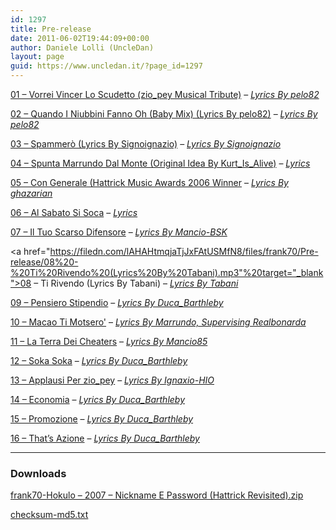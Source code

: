 ```yaml
---
id: 1297
title: Pre-release
date: 2011-06-02T19:44:09+00:00
author: Daniele Lolli (UncleDan)
layout: page
guid: https://www.uncledan.it/?page_id=1297
---
```

<a href="https://filedn.com/lAHAHtmqjaTjJxFAtUSMfN8/files/frank70/Pre-release/01%20-%20Vorrei%20Vincer%20Lo%20Scudetto%20(zio_pey%20Musical%20Tribute)%20(Lyrics%20By%20pelo82).mp3" target="_blank">01 &#8211; Vorrei Vincer Lo Scudetto (zio_pey Musical Tribute)</a> &#8211; _<a href="https://filedn.com/lAHAHtmqjaTjJxFAtUSMfN8/files/frank70/Pre-release/01 - Vorrei Vincer Lo Scudetto (zio_pey Musical Tribute) (Lyrics By pelo82).txt" target="_blank">Lyrics By pelo82</a>_

<a href="https://filedn.com/lAHAHtmqjaTjJxFAtUSMfN8/files/frank70/Pre-release/02%20-%20Quando%20I%20Niubbini%20Fanno%20Oh%20(Baby%20Mix)%20(Lyrics%20By%20pelo82).mp3" target="_blank">02 &#8211; Quando I Niubbini Fanno Oh (Baby Mix) (Lyrics By pelo82)</a> &#8211; _<a href="https://filedn.com/lAHAHtmqjaTjJxFAtUSMfN8/files/frank70/Pre-release/02 - Quando I Niubbini Fanno Oh (Baby Mix) (Lyrics By pelo82).txt" target="_blank">Lyrics By pelo82</a>_

<a href="https://filedn.com/lAHAHtmqjaTjJxFAtUSMfN8/files/frank70/Pre-release/02%20-%20Quando%20I%20Niubbini%20Fanno%20Oh%20%28Baby%20Mix%29%20%28Lyrics%20By%20pelo82%29.mp3" target="_blank">03 &#8211; Spammerò (Lyrics By Signoignazio)</a> &#8211; _<a href="https://filedn.com/lAHAHtmqjaTjJxFAtUSMfN8/files/frank70/Pre-release/02%20-%20Quando%20I%20Niubbini%20Fanno%20Oh%20%28Baby%20Mix%29%20%28Lyrics%20By%20pelo82%29.txt" target="_blank">Lyrics By Signoignazio</a>_

<a href="https://filedn.com/lAHAHtmqjaTjJxFAtUSMfN8/files/frank70/Pre-release/04%20-%20Spunta%20Marrundo%20Dal%20Monte%20(Original%20Idea%20By%20Kurt_Is_Alive).mp3" target="_blank">04 &#8211; Spunta Marrundo Dal Monte (Original Idea By Kurt_Is_Alive)</a> &#8211; _<a href="https://filedn.com/lAHAHtmqjaTjJxFAtUSMfN8/files/frank70/Pre-release/04 - Spunta Marrundo Dal Monte (Original Idea By Kurt_Is_Alive).txt" target="_blank">Lyrics</a>_

<a href="https://filedn.com/lAHAHtmqjaTjJxFAtUSMfN8/files/frank70/Pre-release/05%20-%20Con%20Generale%20(Hattrick%20Music%20Awards%202006%20Winner)%20(Lyrics%20By%20ghazarian).mp3" target="_blank">05 &#8211; Con Generale (Hattrick Music Awards 2006 Winner</a> &#8211; _<a href="https://filedn.com/lAHAHtmqjaTjJxFAtUSMfN8/files/frank70/Pre-release/05 - Con Generale (Hattrick Music Awards 2006 Winner) (Lyrics By ghazarian).txt" target="_blank">Lyrics By ghazarian</a>_

<a href="https://filedn.com/lAHAHtmqjaTjJxFAtUSMfN8/files/frank70/Pre-release/06%20-%20Al%20Sabato%20Si%20Soca.mp3" target="_blank">06 &#8211; Al Sabato Si Soca</a> &#8211; _<a href="https://filedn.com/lAHAHtmqjaTjJxFAtUSMfN8/files/frank70/Pre-release/06 - Al Sabato Si Soca.html" target="_blank">Lyrics</a>_

<a href="https://filedn.com/lAHAHtmqjaTjJxFAtUSMfN8/files/frank70/Pre-release/07%20-%20Il%20Tuo%20Scarso%20Difensore%20(Lyrics%20By%20Mancio-BSK).mp3" target="_blank">07 &#8211; Il Tuo Scarso Difensore</a> &#8211; _<a href="https://filedn.com/lAHAHtmqjaTjJxFAtUSMfN8/files/frank70/Pre-release/07 - Il Tuo Scarso Difensore (Lyrics By Mancio-BSK).html" target="_blank">Lyrics By Mancio-BSK</a>_

<a href="https://filedn.com/lAHAHtmqjaTjJxFAtUSMfN8/files/frank70/Pre-release/08%20-%20Ti%20Rivendo%20(Lyrics%20By%20Tabani).mp3"%20target="_blank">08 &#8211; Ti Rivendo (Lyrics By Tabani)</a> &#8211; _<a href="https://filedn.com/lAHAHtmqjaTjJxFAtUSMfN8/files/frank70/Pre-release/08 - Ti Rivendo (Lyrics By Tabani).html" target="_blank">Lyrics By Tabani</a>_

<a href="https://filedn.com/lAHAHtmqjaTjJxFAtUSMfN8/files/frank70/Pre-release/09%20-%20Pensiero%20Stipendio%20(Lyrics%20By%20Duca_Barthleby).mp3" target="_blank">09 &#8211; Pensiero Stipendio</a> &#8211; _<a href="https://filedn.com/lAHAHtmqjaTjJxFAtUSMfN8/files/frank70/Pre-release/09 - Pensiero Stipendio (Lyrics By Duca_Barthleby).html" target="_blank">Lyrics By Duca_Barthleby</a>_

<a href="https://filedn.com/lAHAHtmqjaTjJxFAtUSMfN8/files/frank70/Pre-release/10%20-%20Macao%20Ti%20Motsero'%20%28Lyrics%20By%20Marrundo%2C%20Supervising%20Realbonarda%29.mp3" target="_blank">10 &#8211; Macao Ti Motsero'</a> &#8211; _<a href="https://filedn.com/lAHAHtmqjaTjJxFAtUSMfN8/files/frank70/Pre-release/10%20-%20Macao%20Ti%20Motsero'%20%28Lyrics%20By%20Marrundo%2C%20Supervising%20Realbonarda%29.html" target="_blank">Lyrics By Marrundo, Supervising Realbonarda</a>_

<a href="https://filedn.com/lAHAHtmqjaTjJxFAtUSMfN8/files/frank70/Pre-release/11%20-%20La%20Terra%20Dei%20Cheaters%20(Lyrics%20By%20Mancio85).mp3" target="_blank">11 &#8211; La Terra Dei Cheaters</a> &#8211; _<a href="https://filedn.com/lAHAHtmqjaTjJxFAtUSMfN8/files/frank70/Pre-release/11 - La Terra Dei Cheaters (Lyrics By Mancio85).html" target="_blank">Lyrics By Mancio85</a>_

<a href="https://filedn.com/lAHAHtmqjaTjJxFAtUSMfN8/files/frank70/Pre-release/12%20-%20Soka%20Soka%20(Lyrics%20By%20Duca_Barthleby).mp3" target="_blank">12 &#8211; Soka Soka</a> &#8211; _<a href="https://filedn.com/lAHAHtmqjaTjJxFAtUSMfN8/files/frank70/Pre-release/12 - Soka Soka (Lyrics By Duca_Barthleby).html" target="_blank">Lyrics By Duca_Barthleby</a>_

<a href="https://filedn.com/lAHAHtmqjaTjJxFAtUSMfN8/files/frank70/Pre-release/13%20-%20Applausi%20Per%20zio_pey%20(Lyrics%20By%20Ignaxio-HIO).mp3" target="_blank">13 &#8211; Applausi Per zio_pey</a> &#8211; _<a href="https://filedn.com/lAHAHtmqjaTjJxFAtUSMfN8/files/frank70/Pre-release/13 - Applausi Per zio_pey (Lyrics By Ignaxio-HIO).html" target="_blank">Lyrics By Ignaxio-HIO</a>_

<a href="https://filedn.com/lAHAHtmqjaTjJxFAtUSMfN8/files/frank70/Pre-release/14%20-%20Economia%20(Lyrics%20By%20Duca_Barthleby).mp3" target="_blank">14 &#8211; Economia</a> &#8211; _<a href="https://filedn.com/lAHAHtmqjaTjJxFAtUSMfN8/files/frank70/Pre-release/14 - Economia (Lyrics By Duca_Barthleby).html" target="_blank">Lyrics By Duca_Barthleby</a>_

<a href="https://filedn.com/lAHAHtmqjaTjJxFAtUSMfN8/files/frank70/Pre-release/15%20-%20Promozione%20(Lyrics%20By%20Duca_Barthleby).mp3" target="_blank">15 &#8211; Promozione</a> &#8211; _<a href="https://filedn.com/lAHAHtmqjaTjJxFAtUSMfN8/files/frank70/Pre-release/15 - Promozione (Lyrics By Duca_Barthleby).txt" target="_blank">Lyrics By Duca_Barthleby</a>_

<a href="https://filedn.com/lAHAHtmqjaTjJxFAtUSMfN8/files/frank70/Pre-release/16%20-%20That's%20Azione%20(Lyrics%20By%20Duca_Barthleby).mp3" target="_blank">16 &#8211; That&#8217;s Azione</a> &#8211; _<a href="https://filedn.com/lAHAHtmqjaTjJxFAtUSMfN8/files/frank70/Pre-release/16 - That's Azione (Lyrics By Duca_Barthleby).txt" target="_blank">Lyrics By Duca_Barthleby</a>_

* * *

### Downloads

<a href="https://filedn.com/lAHAHtmqjaTjJxFAtUSMfN8/files/frank70/Pre-release/frank70-Hokulo%20-%202007%20-%20Nickname%20E%20Password%20(Hattrick%20Revisited).zip" target="_blank">frank70-Hokulo &#8211; 2007 &#8211; Nickname E Password (Hattrick Revisited).zip</a>

<a href="https://filedn.com/lAHAHtmqjaTjJxFAtUSMfN8/files/frank70/Pre-release/checksum-md5.txt" target="_blank">checksum-md5.txt</a>